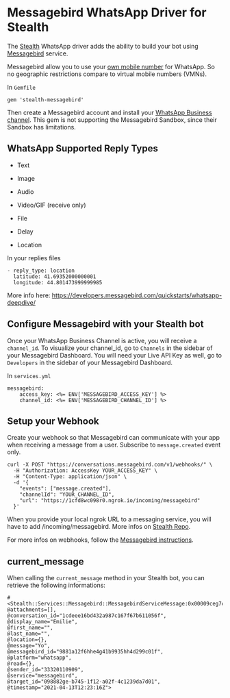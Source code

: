 # Messagebird WhatsApp Driver for Stealth

The [Stealth](https://github.com/hellostealth/stealth) WhatsApp driver adds the ability to build your bot using [Messagebird](https://www.messagebird.com/en/solutions/whatsapp-api) service.

Messagebird allow you to use your [own mobile number](https://support.messagebird.com/hc/en-us/articles/360000244558-How-to-pick-a-number-for-WhatsApp-Business) for WhatsApp. So no geographic restrictions compare to virtual mobile numbers (VMNs).

In `Gemfile`
```
gem 'stealth-messagebird'
```

Then create a Messagebird account and install your [WhatsApp Business channel](https://support.messagebird.com/hc/en-us/articles/360000258437-WhatsApp-Business-step-by-step-onboarding). This gem is not supporting the Messagebird Sandbox, since their Sandbox has limitations.

## WhatsApp Supported Reply Types

* Text
* Image
* Audio
* Video/GIF (receive only)
* File
* Delay

* Location

In your replies files
```
- reply_type: location
  latitude: 41.69352000000001
  longitude: 44.801473999999985
```

More info here: https://developers.messagebird.com/quickstarts/whatsapp-deepdive/

## Configure Messagebird with your Stealth bot
Once your WhatsApp Business Channel is active, you will receive a `channel_id`.
To visualize your channel_id, go to `Channels` in the sidebar of your Messagebird Dashboard.
You will need your Live API Key as well, go to `Developers` in the sidebar of your Messagebird Dashboard.

In `services.yml`
```
messagebird:
    access_key: <%= ENV['MESSAGEBIRD_ACCESS_KEY'] %>
    channel_id: <%= ENV['MESSAGEBIRD_CHANNEL_ID'] %>
```

## Setup your Webhook
Create your webhook so that Messagebird can communicate with your app when receiving a message from a user.
Subscribe to `message.created` event only.

```
curl -X POST "https://conversations.messagebird.com/v1/webhooks/" \
  -H "Authorization: AccessKey YOUR_ACCESS_KEY" \
  -H "Content-Type: application/json" \
  -d '{
    "events": ["message.created"],
    "channelId": "YOUR_CHANNEL_ID",
    "url": "https://1cfd8wc098r0.ngrok.io/incoming/messagebird"
  }'
```
When you provide your local ngrok URL to a messaging service, you will have to add /incoming/messagebird. More infos on [Stealth Repo](https://github.com/hellostealth/stealth/wiki/Local-Development).

For more infos on webhooks, follow the [Messagebird instructions](https://developers.messagebird.com/api/conversations/#create-webhook).

## current_message
When calling the `current_message` method in your Stealth bot, you can retrieve the following informations:
```
#<Stealth::Services::Messagebird::MessagebirdServiceMessage:0x00009ceg7cef4cd3
@attachments=[],
@conversation_id="1cdeee16bd432a987c167f67b611056f",
@display_name="Emilie",
@first_name="",
@last_name="",
@location={},
@message="Yo",
@messagebird_id="9881a12f6hhe4g41b9935hh4d299c01f",
@platform="whatsapp",
@read={},
@sender_id="33320110909",
@service="messagebird",
@target_id="098882ge-b745-1f12-a02f-4c1239da7d01",
@timestamp="2021-04-13T12:23:16Z">
```
